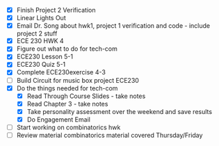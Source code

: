 -  [x] Finish Project 2 Verification 
-  [x] Linear Lights Out
-  [x] Email Dr. Song about hwk1, project 1 verification and code - include project 2 stuff
-  [x] ECE 230 HWK 4
-  [x] Figure out what to do for tech-com
-  [x] ECE230 Lesson 5-1
-  [x] ECE230 Quiz 5-1
-  [x] Complete ECE230exercise 4-3
-  [ ] Build Circuit for music box project ECE230
-  [x] Do the things needed for tech-com
	-  [x] Read Through Course Slides - take notes
	-  [x] Read Chapter 3 - take notes
	-  [x] Take personality assessment over the weekend and save results
	-  [x] Do Engagement Email
-  [ ] Start working on combinatorics hwk
-  [ ] Review material combinatorics material covered Thursday/Friday